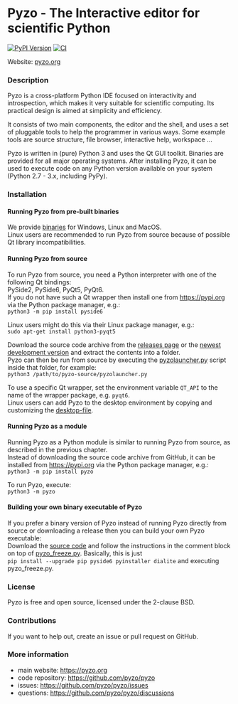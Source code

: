 # Pyzo - The Interactive editor for scientific Python

[![PyPI Version](https://img.shields.io/pypi/v/pyzo.svg)](https://pypi.python.org/pypi/pyzo/)
[![CI](https://github.com/pyzo/pyzo/actions/workflows/ci.yml/badge.svg)](https://github.com/pyzo/pyzo/actions/workflows/ci.yml)

Website: [pyzo.org](https://pyzo.org)


### Description

Pyzo is a cross-platform Python IDE focused on
interactivity and introspection, which makes it very suitable for
scientific computing. Its practical design is aimed at simplicity and
efficiency.

It consists of two main components, the editor and the shell, and uses
a set of pluggable tools to help the programmer in various ways. Some
example tools are source structure, file browser, interactive help,
workspace ...

Pyzo is written in (pure) Python 3 and uses the Qt GUI toolkit. Binaries
are provided for all major operating systems. After installing Pyzo, it
can be used to execute code on any Python version available on your
system (Python 2.7 - 3.x, including PyPy).


### Installation


#### Running Pyzo from pre-built binaries

We provide [binaries](https://github.com/pyzo/pyzo/releases) for Windows, Linux and MacOS.  
Linux users are recommended to run Pyzo from source because of possible Qt library incompatibilities.

#### Running Pyzo from source

To run Pyzo from source, you need a Python interpreter with one of the following Qt bindings:  
PySide2, PySide6, PyQt5, PyQt6.  
If you do not have such a Qt wrapper then install one from https://pypi.org
via the Python package manager, e.g.:  
`python3 -m pip install pyside6`

Linux users might do this via their Linux package manager, e.g.:  
`sudo apt-get install python3-pyqt5`

Download the source code archive from the [releases page](https://github.com/pyzo/pyzo/releases) or the
[newest development version](https://github.com/pyzo/pyzo/archive/refs/heads/main.zip) and extract the
contents into a folder.  
Pyzo can then be run from source by executing
the [pyzolauncher.py](https://github.com/pyzo/pyzo/blob/main/pyzolauncher.py) script inside that folder,
for example:  
`python3 /path/to/pyzo-source/pyzolauncher.py`

To use a specific Qt wrapper, set the environment variable `QT_API` to the name of the wrapper package,
e.g. `pyqt6`.  
Linux users can add Pyzo to the desktop environment by copying and customizing the
[desktop-file](https://github.com/pyzo/pyzo/blob/main/pyzo/resources/org.pyzo.Pyzo.desktop).

#### Running Pyzo as a module

Running Pyzo as a Python module is similar to running Pyzo from source, as described in the
previous chapter.  
Instead of downloading the source code archive from GitHub, it can be installed from https://pypi.org
via the Python package manager, e.g.:  
`python3 -m pip install pyzo`

To run Pyzo, execute:  
`python3 -m pyzo`

#### Building your own binary executable of Pyzo

If you prefer a binary version of Pyzo instead of running Pyzo directly from source or downloading a release then you can
build your own Pyzo executable:  
Download the [source code](https://github.com/pyzo/pyzo/archive/refs/heads/main.zip) and follow the
instructions in the comment block on top of [pyzo_freeze.py](https://github.com/pyzo/pyzo/blob/main/freeze/pyzo_freeze.py).
Basically, this is just  
`pip install --upgrade pip pyside6 pyinstaller dialite` and executing pyzo_freeze.py.


### License

Pyzo is free and open source, licensed under the 2-clause BSD.


### Contributions

If you want to help out, create an issue or pull request on GitHub.


### More information

* main website: https://pyzo.org
* code repository: https://github.com/pyzo/pyzo
* issues: https://github.com/pyzo/pyzo/issues
* questions: https://github.com/pyzo/pyzo/discussions
